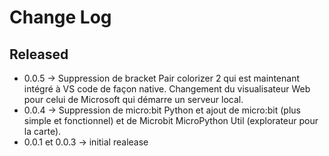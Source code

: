 # Change Log

## Released
* 0.0.5 -> Suppression  de bracket Pair colorizer 2 qui est maintenant intégré à VS code de façon native. Changement du visualisateur Web pour celui de Microsoft qui démarre un serveur local.
* 0.0.4 -> Suppression de micro:bit Python et ajout de micro:bit (plus simple et fonctionnel) et de Microbit MicroPython Util (explorateur pour la carte).
* 0.0.1 et 0.0.3 -> initial realease
